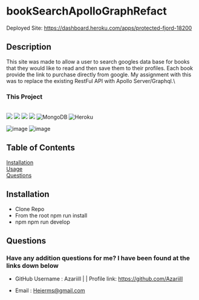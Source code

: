# bookSearchApolloGraphRefact
  Deployed Site:  https://dashboard.heroku.com/apps/protected-fjord-18200
  
## Description
  This site was made to allow a user to search googles data base for books that they would like to read and then save them to their profiles.
  Each book provide the link to purchase directly from google. My assignment with this was to replace the existing RestFul API with Apollo Server/Graphql.\
  
  ### This Project
   <br><img src="https://img.shields.io/badge/npm-CB3837?style=for-the-badge&logo=npm&logoColor=white"/>
   <img src="https://img.shields.io/badge/JavaScript-323330?style=for-the-badge&logo=javascript&logoColor=F7DF1E"/>
   <img src="https://img.shields.io/badge/Node.js-339933?style=for-the-badge&logo=nodedotjs&logoColor=white"/>
   <img src="https://img.shields.io/badge/Express.js-404D59?style=for-the-badge" />
   ![MongoDB](https://img.shields.io/badge/MongoDB-%234ea94b.svg?style=for-the-badge&logo=mongodb&logoColor=white)
   ![Heroku](https://img.shields.io/badge/heroku-%23430098.svg?style=for-the-badge&logo=heroku&logoColor=white)
  
   ![image](https://user-images.githubusercontent.com/99227667/184516882-0d1670ac-07cf-4d8a-a3e9-15b4d6026d6c.png)
   ![image](https://user-images.githubusercontent.com/99227667/184516890-5ee23446-260d-4038-a4b8-3c1a573d33ef.png)

## Table of Contents
  [Installation](#installation)<br>
  [Usage](#usage)<br>
  [Questions](#questions)<br>
  
## Installation
  * Clone Repo<br>
  * From the root npm run install
  * npm npm run develop <br>
  
## Questions
  
### Have any addition questions for me? I have been found at the links down below<br>
  
- GitHub Username : Azariill | | Profile link: https://github.com/Azariill<br>
  
- Email : Heierms@gmail.com
